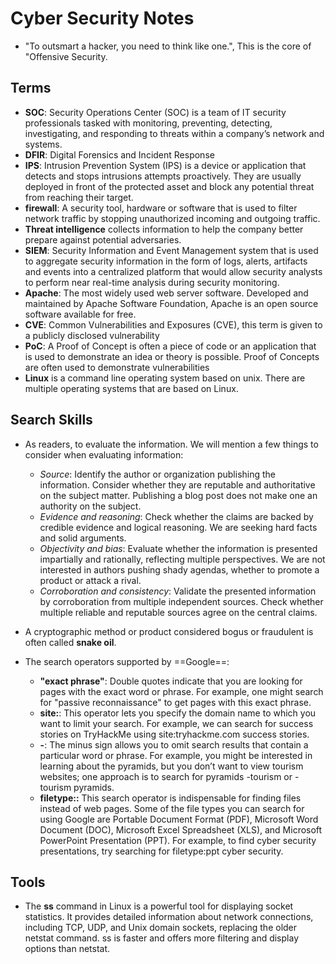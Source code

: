 # Cyber Security Notes

- "To outsmart a hacker, you need to think like one.", This is the core of "Offensive Security.

## Terms

- **SOC**: Security Operations Center (SOC) is a team of IT security professionals tasked with monitoring, preventing, detecting, investigating, and responding to threats within a company’s network and systems.
- **DFIR**: Digital Forensics and Incident Response
- **IPS**: Intrusion Prevention System (IPS) is a device or application that detects and stops intrusions attempts proactively. They are usually deployed in front of the protected asset and block any potential threat from reaching their target.
- **firewall**: A security tool, hardware or software that is used to filter network traffic by stopping unauthorized incoming and outgoing traffic.
- **Threat intelligence** collects information to help the company better prepare against potential adversaries.
- **SIEM**: Security Information and Event Management system that is used to aggregate security information in the form of logs, alerts, artifacts and events into a centralized platform that would allow security analysts to perform near real-time analysis during security monitoring.
- **Apache**: The most widely used web server software. Developed and maintained by Apache Software Foundation, Apache is an open source software available for free.
- **CVE**: Common Vulnerabilities and Exposures (CVE), this term is given to a publicly disclosed vulnerability
- **PoC**: A Proof of Concept is often a piece of code or an application that is used to demonstrate an idea or theory is possible. Proof of Concepts are often used to demonstrate vulnerabilities
- **Linux** is a command line operating system based on unix. There are multiple operating systems that are based on Linux.

## Search Skills

- As readers, to evaluate the information. We will mention a few things to consider when evaluating information:
  - _Source_: Identify the author or organization publishing the information. Consider whether they are reputable and authoritative on the subject matter. Publishing a blog post does not make one an authority on the subject.
  - _Evidence and reasoning_: Check whether the claims are backed by credible evidence and logical reasoning. We are seeking hard facts and solid arguments.
  - _Objectivity and bias_: Evaluate whether the information is presented impartially and rationally, reflecting multiple perspectives. We are not interested in authors pushing shady agendas, whether to promote a product or attack a rival.
  - _Corroboration and consistency_: Validate the presented information by corroboration from multiple independent sources. Check whether multiple reliable and reputable sources agree on the central claims.

- A cryptographic method or product considered bogus or fraudulent is often called **snake oil**.

- The search operators supported by ==Google==:
  - **"exact phrase"**: Double quotes indicate that you are looking for pages with the exact word or phrase. For example, one might search for "passive reconnaissance" to get pages with this exact phrase.
  - **site:**: This operator lets you specify the domain name to which you want to limit your search. For example, we can search for success stories on TryHackMe using site:tryhackme.com success stories.
  - **-**: The minus sign allows you to omit search results that contain a particular word or phrase. For example, you might be interested in learning about the pyramids, but you don’t want to view tourism websites; one approach is to search for pyramids -tourism or -tourism pyramids.
  - **filetype::** This search operator is indispensable for finding files instead of web pages. Some of the file types you can search for using Google are Portable Document Format (PDF), Microsoft Word Document (DOC), Microsoft Excel Spreadsheet (XLS), and Microsoft PowerPoint Presentation (PPT). For example, to find cyber security presentations, try searching for filetype:ppt cyber security.

## Tools

- The **ss** command in Linux is a powerful tool for displaying socket statistics. It provides detailed information about network connections, including TCP, UDP, and Unix domain sockets, replacing the older netstat command. ss is faster and offers more filtering and display options than netstat.
